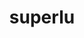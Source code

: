 ---
title: "superlu"
layout: cache
categories: [package, v0.20.0]
meta: {"versions": ["5.3.0"], "compilers": ["gcc@=11.1.0", "gcc@=12.1.0", "oneapi@=2023.0.0"], "oss": ["ubuntu20.04", "ubuntu22.04"], "platforms": ["linux"], "targets": ["ppc64le", "x86_64", "x86_64_v3"], "stacks": ["e4s", "e4s-oneapi", "e4s-power", "root", "tutorial"], "num_specs": 4, "num_specs_by_stack": {"root": 4, "e4s-power": 1, "e4s-oneapi": 1, "e4s": 1, "tutorial": 1}}
spec_details: [{"hash": "zm7pkee4umyfm4vpcloo7v6iixf4rmrj", "compiler": "gcc@=11.1.0", "versions": ["5.3.0"], "os": "ubuntu20.04", "platform": "linux", "target": "ppc64le", "variants": ["build_system=cmake", "build_type=Release", "generator=make", "~ipo", "+pic"], "stacks": ["root", "e4s-power"], "size": "-", "tarball": "https://binaries.spack.io/releases/v0.20.0/build_cache/linux-ubuntu20.04-ppc64le/gcc-11.1.0/superlu-5.3.0/linux-ubuntu20.04-ppc64le-gcc-11.1.0-superlu-5.3.0-zm7pkee4umyfm4vpcloo7v6iixf4rmrj.spack"}, {"hash": "4ktehcur6tivghdkfskstmshudvukagc", "compiler": "oneapi@=2023.0.0", "versions": ["5.3.0"], "os": "ubuntu20.04", "platform": "linux", "target": "x86_64", "variants": ["build_system=cmake", "build_type=Release", "generator=make", "~ipo", "+pic"], "stacks": ["e4s-oneapi", "root"], "size": "-", "tarball": "https://binaries.spack.io/releases/v0.20.0/build_cache/linux-ubuntu20.04-x86_64/oneapi-2023.0.0/superlu-5.3.0/linux-ubuntu20.04-x86_64-oneapi-2023.0.0-superlu-5.3.0-4ktehcur6tivghdkfskstmshudvukagc.spack"}, {"hash": "rsquhncvgi4qpou7rhvxitkww3ryin3o", "compiler": "gcc@=11.1.0", "versions": ["5.3.0"], "os": "ubuntu20.04", "platform": "linux", "target": "x86_64_v3", "variants": ["build_system=cmake", "build_type=Release", "generator=make", "~ipo", "+pic"], "stacks": ["e4s", "root"], "size": "-", "tarball": "https://binaries.spack.io/releases/v0.20.0/build_cache/linux-ubuntu20.04-x86_64_v3/gcc-11.1.0/superlu-5.3.0/linux-ubuntu20.04-x86_64_v3-gcc-11.1.0-superlu-5.3.0-rsquhncvgi4qpou7rhvxitkww3ryin3o.spack"}, {"hash": "ngfqtf7xtqfr47exyfekrznwax4p22dz", "compiler": "gcc@=12.1.0", "versions": ["5.3.0"], "os": "ubuntu22.04", "platform": "linux", "target": "x86_64_v3", "variants": ["build_system=cmake", "build_type=Release", "generator=make", "~ipo", "+pic"], "stacks": ["tutorial", "root"], "size": "-", "tarball": "https://binaries.spack.io/releases/v0.20.0/build_cache/linux-ubuntu22.04-x86_64_v3/gcc-12.1.0/superlu-5.3.0/linux-ubuntu22.04-x86_64_v3-gcc-12.1.0-superlu-5.3.0-ngfqtf7xtqfr47exyfekrznwax4p22dz.spack"}]
---